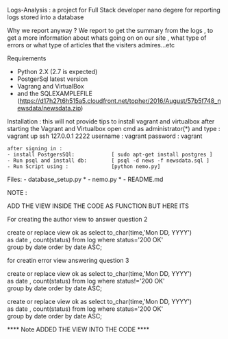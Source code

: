 Logs-Analysis :
a project for Full Stack developer nano degere
for reporting logs stored into a database

Why we report anyway ?
We report to get the summary from the logs , to get a more information
about whats going on on our site , what type of errors or what type of
articles that the visiters admires...etc


Requirements
- Python 2.X (2.7 is expected)
- PostgerSql latest version
- Vagrang and VirtualBox
- and the SQLEXAMPLEFILE (https://d17h27t6h515a5.cloudfront.net/topher/2016/August/57b5f748_newsdata/newsdata.zip)


Installation :
this will not provide tips to install vagrant and virtualbox
    after starting the Vagrant and Virtualbox
    open cmd as administrator(*) and type :
    vagrant up
    ssh 127.0.0.1 2222
    username : vagrant
    password : vagrant

    after signing in :
    - install PostgersSQl:            [ sudo apt-get install postgres ]
    - Run psql and install db:        [ psql -d news -f newsdata.sql ]
    - Run Script using :              [python nemo.py]


Files:
    - database_setup.py *
    - nemo.py *
    - README.md


NOTE :

ADD THE VIEW INSIDE THE CODE AS FUNCTION BUT HERE ITS

For creating the author view to answer question 2

create or replace view ok as select to_char(time,'Mon DD, YYYY') \
                as date , count(status) from log where status='200 OK'\
                group by date order by date ASC;

for creatin error view answering question 3

create or replace view ok as select to_char(time,'Mon DD, YYYY') \
                as date , count(status) from log where status!='200 OK'\
                group by date order by date ASC;

create or replace view ok as select to_char(time,'Mon DD, YYYY') \
                as date , count(status) from log where status='200 OK'\
                group by date order by date ASC;



**** Note ADDED THE VIEW INTO THE CODE ****